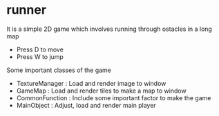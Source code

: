# runner
It is a simple 2D game which involves running through ostacles in a long map
- Press D to move
- Press W to jump

Some important classes of the game
- TextureManager : Load and render image to window
- GameMap : Load and render tiles to make a map to window
- CommonFunction : Include some important factor to make the game
- MainObject : Adjust, load and render main player
